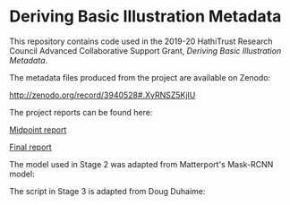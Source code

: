 # Deriving Basic Illustration Metadata

This repository contains code used in the 2019-20 HathiTrust Research Council Advanced Collaborative Support Grant, *Deriving Basic Illustration Metadata*.

The metadata files produced from the project are available on Zenodo:

http://zenodo.org/record/3940528#.XyRNSZ5KjIU

The project reports can be found here:

[Midpoint report]()

[Final report]()

The model used in Stage 2 was adapted from Matterport's Mask-RCNN model:

The script in Stage 3 is adapted from Doug Duhaime:


